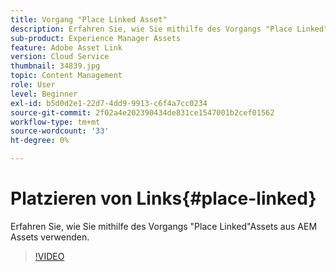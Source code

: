 ```yaml
---
title: Vorgang "Place Linked Asset"
description: Erfahren Sie, wie Sie mithilfe des Vorgangs "Place Linked"Assets aus AEM Assets verwenden.
sub-product: Experience Manager Assets
feature: Adobe Asset Link
version: Cloud Service
thumbnail: 34839.jpg
topic: Content Management
role: User
level: Beginner
exl-id: b5d0d2e1-22d7-4dd9-9913-c6f4a7cc0234
source-git-commit: 2f02a4e202390434de831ce1547001b2cef01562
workflow-type: tm+mt
source-wordcount: '33'
ht-degree: 0%

---
```


# Platzieren von Links{#place-linked}

Erfahren Sie, wie Sie mithilfe des Vorgangs &quot;Place Linked&quot;Assets aus AEM Assets verwenden.

>[!VIDEO](https://video.tv.adobe.com/v/34839/?quality=12)
